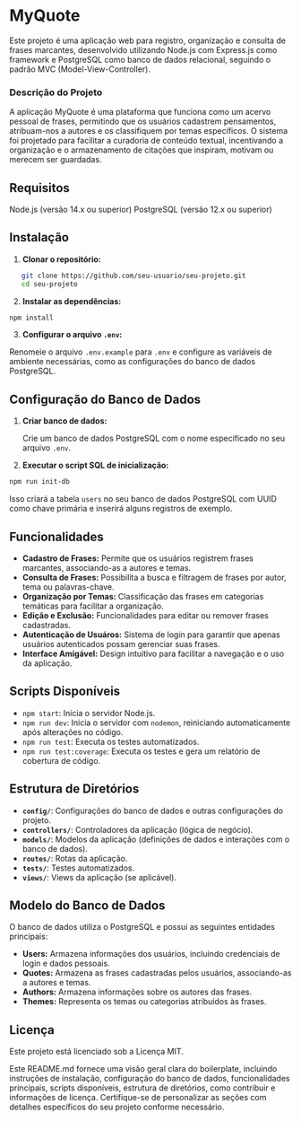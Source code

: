 # MyQuote

Este projeto é uma aplicação web para registro, organização e consulta de frases marcantes, desenvolvido utilizando Node.js com Express.js como framework e PostgreSQL como banco de dados relacional, seguindo o padrão MVC (Model-View-Controller).


### Descrição do Projeto  
A aplicação MyQuote é uma plataforma que funciona como um acervo pessoal de frases, permitindo que os usuários cadastrem pensamentos, atribuam-nos a autores e os classifiquem por temas específicos. O sistema foi projetado para facilitar a curadoria de conteúdo textual, incentivando a organização e o armazenamento de citações que inspiram, motivam ou merecem ser guardadas.


## Requisitos
Node.js (versão 14.x ou superior)
PostgreSQL (versão 12.x ou superior)

## Instalação

1. **Clonar o repositório:**

```bash
   git clone https://github.com/seu-usuario/seu-projeto.git
   cd seu-projeto
```

2. **Instalar as dependências:**
    
```bash
npm install
```
    
3. **Configurar o arquivo `.env`:**
    
Renomeie o arquivo `.env.example` para `.env` e configure as variáveis de ambiente necessárias, como as configurações do banco de dados PostgreSQL.
    

Configuração do Banco de Dados
------------------------------

1. **Criar banco de dados:**
    
    Crie um banco de dados PostgreSQL com o nome especificado no seu arquivo `.env`.
    
2. **Executar o script SQL de inicialização:**
    
```bash
npm run init-db
```
    
Isso criará a tabela `users` no seu banco de dados PostgreSQL com UUID como chave primária e inserirá alguns registros de exemplo.
    

Funcionalidades
---------------


* **Cadastro de Frases:** Permite que os usuários registrem frases marcantes, associando-as a autores e temas.
* **Consulta de Frases:** Possibilita a busca e filtragem de frases por autor, tema ou palavras-chave.
* **Organização por Temas:** Classificação das frases em categorias temáticas para facilitar a organização.
* **Edição e Exclusão:** Funcionalidades para editar ou remover frases cadastradas.
* **Autenticação de Usuáros:** Sistema de login para garantir que apenas usuários autenticados possam gerenciar suas frases.
* **Interface Amigável:** Design intuitivo para facilitar a navegação e o uso da aplicação.

Scripts Disponíveis
-------------------

* `npm start`: Inicia o servidor Node.js.
* `npm run dev`: Inicia o servidor com `nodemon`, reiniciando automaticamente após alterações no código.
* `npm run test`: Executa os testes automatizados.
* `npm run test:coverage`: Executa os testes e gera um relatório de cobertura de código.

Estrutura de Diretórios
-----------------------

* **`config/`**: Configurações do banco de dados e outras configurações do projeto.
* **`controllers/`**: Controladores da aplicação (lógica de negócio).
* **`models/`**: Modelos da aplicação (definições de dados e interações com o banco de dados).
* **`routes/`**: Rotas da aplicação.
* **`tests/`**: Testes automatizados.
* **`views/`**: Views da aplicação (se aplicável).


Modelo do Banco de Dados
------------------------

O banco de dados utiliza o PostgreSQL e possui as seguintes entidades principais:

* **Users:** Armazena informações dos usuários, incluindo credenciais de login e dados pessoais.
* **Quotes:** Armazena as frases cadastradas pelos usuários, associando-as a autores e temas.
* **Authors:** Armazena informações sobre os autores das frases.
* **Themes:** Representa os temas ou categorias atribuídos às frases.

Licença
-------

Este projeto está licenciado sob a Licença MIT.

Este README.md fornece uma visão geral clara do boilerplate, incluindo instruções de instalação, configuração do banco de dados, funcionalidades principais, scripts disponíveis, estrutura de diretórios, como contribuir e informações de licença. Certifique-se de personalizar as seções com detalhes específicos do seu projeto conforme necessário.
